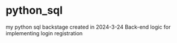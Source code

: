 # python_sql
my python sql backstage
created in 2024-3-24
Back-end logic for implementing login registration
